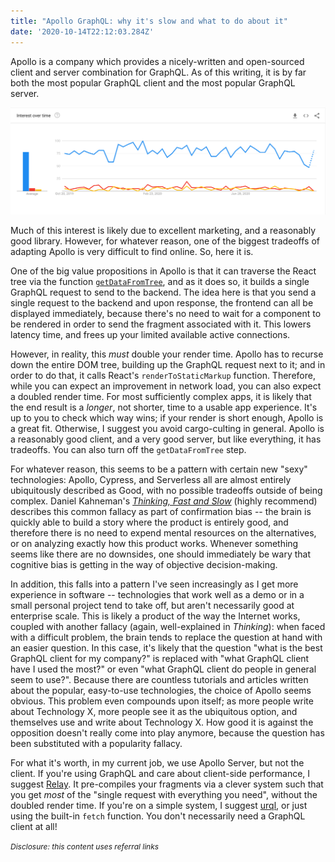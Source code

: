 ```yaml
---
title: "Apollo GraphQL: why it's slow and what to do about it"
date: '2020-10-14T22:12:03.284Z'
---
```


Apollo is a company which provides a nicely-written and open-sourced client and server combination for GraphQL. As of this writing, it is by far both the most popular GraphQL client and the most popular GraphQL server.

![interest of GraphQL over time](interest.png)
 
Much of this interest is likely due to excellent marketing, and a reasonably good library. However, for whatever reason, one of the biggest tradeoffs of adapting Apollo is very difficult to find online. So, here it is.

One of the big value propositions in Apollo is that it can traverse the React tree via the function [`getDataFromTree`](https://github.com/apollographql/apollo-client/blob/master/docs/source/api/react/ssr.md), and as it does so, it builds a single GraphQL request to send to the backend. The idea here is that you send a single request to the backend and upon response, the frontend can all be displayed immediately, because there's no need to wait for a component to be rendered in order to send the fragment associated with it. This lowers latency time, and frees up your limited available active connections.

However, in reality, this _must_ double your render time. Apollo has to recurse down the entire DOM tree, building up the GraphQL request next to it; and in order to do that, it calls React's `renderToStaticMarkup` function. Therefore, while you can expect an improvement in network load, you can also expect a doubled render time. For most sufficiently complex apps, it is likely that the end result is a _longer_, not shorter, time to a usable app experience. It's up to you to check which way wins; if your render is short enough, Apollo is a great fit. Otherwise, I suggest you avoid cargo-culting in general. Apollo is a reasonably good client, and a very good server, but like everything, it has tradeoffs. You can also turn off the `getDataFromTree` step.

For whatever reason, this seems to be a pattern with certain new "sexy" technologies: Apollo, Cypress, and Serverless all are almost entirely ubiquitously described as Good, with no possible tradeoffs outside of being complex. Daniel Kahneman's [_Thinking, Fast and Slow_](https://amzn.to/33Wy3kL) (highly recommend) describes this common fallacy as part of confirmation bias -- the brain is quickly able to build a story where the product is entirely good, and therefore there is no need to expend mental resources on the alternatives, or on analyzing exactly how this product works. Whenever something seems like there are no downsides, one should immediately be wary that cognitive bias is getting in the way of objective decision-making.

In addition, this falls into a pattern I've seen increasingly as I get more experience in software -- technologies that work well as a demo or in a small personal project tend to take off, but aren't necessarily good at enterprise scale. This is likely a product of the way the Internet works, coupled with another fallacy (again, well-explained in _Thinking_): when faced with a difficult problem, the brain tends to replace the question at hand with an easier question. In this case, it's likely that the question "what is the best GraphQL client for my company?" is replaced with "what GraphQL client have I used the most?" or even "what GraphQL client do people in general seem to use?". Because there are countless tutorials and articles written about the popular, easy-to-use technologies, the choice of Apollo seems obvious. This problem even compounds upon itself; as more people write about Technology X, more people see it as the ubiquitous option, and themselves use and write about Technology X. How good it is against the opposition doesn't really come into play anymore, because the question has been substituted with a popularity fallacy.

For what it's worth, in my current job, we use Apollo Server, but not the client. If you're using GraphQL and care about client-side performance, I suggest [Relay](https://relay.dev/). It pre-compiles your fragments via a clever system such that you get _most_ of the "single request with everything you need", without the doubled render time. If you're on a simple system, I suggest [urql](https://formidable.com/open-source/urql/), or just using the built-in `fetch` function. You don't necessarily need a GraphQL client at all!



<span style="font-size: 12px;">_Disclosure: this content uses referral links_</span>
